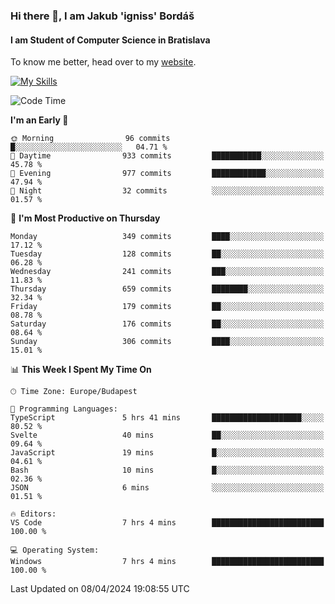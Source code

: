 ### Hi there 👋, I am Jakub 'igniss' Bordáš

#### I am Student of Computer Science in Bratislava
To know me better, head over to my [website](https://bordas.sk).

[![My Skills](https://skillicons.dev/icons?i=js,html,css,figma,svelte,java,kotlin,python,postgresql,typescript,nest,nodejs)](https://bordas.sk)


<!--START_SECTION:waka-->
![Code Time](http://img.shields.io/badge/Code%20Time-1%2C461%20hrs%2041%20mins-blue)

**I'm an Early 🐤** 

```text
🌞 Morning                96 commits          █░░░░░░░░░░░░░░░░░░░░░░░░   04.71 % 
🌆 Daytime                933 commits         ███████████░░░░░░░░░░░░░░   45.78 % 
🌃 Evening                977 commits         ████████████░░░░░░░░░░░░░   47.94 % 
🌙 Night                  32 commits          ░░░░░░░░░░░░░░░░░░░░░░░░░   01.57 % 
```
📅 **I'm Most Productive on Thursday** 

```text
Monday                   349 commits         ████░░░░░░░░░░░░░░░░░░░░░   17.12 % 
Tuesday                  128 commits         ██░░░░░░░░░░░░░░░░░░░░░░░   06.28 % 
Wednesday                241 commits         ███░░░░░░░░░░░░░░░░░░░░░░   11.83 % 
Thursday                 659 commits         ████████░░░░░░░░░░░░░░░░░   32.34 % 
Friday                   179 commits         ██░░░░░░░░░░░░░░░░░░░░░░░   08.78 % 
Saturday                 176 commits         ██░░░░░░░░░░░░░░░░░░░░░░░   08.64 % 
Sunday                   306 commits         ████░░░░░░░░░░░░░░░░░░░░░   15.01 % 
```


📊 **This Week I Spent My Time On** 

```text
🕑︎ Time Zone: Europe/Budapest

💬 Programming Languages: 
TypeScript               5 hrs 41 mins       ████████████████████░░░░░   80.52 % 
Svelte                   40 mins             ██░░░░░░░░░░░░░░░░░░░░░░░   09.64 % 
JavaScript               19 mins             █░░░░░░░░░░░░░░░░░░░░░░░░   04.61 % 
Bash                     10 mins             █░░░░░░░░░░░░░░░░░░░░░░░░   02.36 % 
JSON                     6 mins              ░░░░░░░░░░░░░░░░░░░░░░░░░   01.51 % 

🔥 Editors: 
VS Code                  7 hrs 4 mins        █████████████████████████   100.00 % 

💻 Operating System: 
Windows                  7 hrs 4 mins        █████████████████████████   100.00 % 
```


 Last Updated on 08/04/2024 19:08:55 UTC
<!--END_SECTION:waka-->
